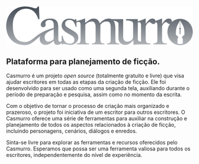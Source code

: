 ![Logo Casmurro](assets/icons/casmurro-logo-3.png)
## Plataforma para planejamento de ficção.

Casmurro é um projeto *open source* (totalmente gratuito e livre) que visa ajudar escritores em todas as etapas da criação de ficção. Ele foi desenvolvido para ser usado como uma segunda tela, auxiliando durante o período de preparação e pesquisa, assim como no momento da escrita.

Com o objetivo de tornar o processo de criação mais organizado e prazeroso, o projeto foi iniciativa de um escritor para outros escritores. O Casmurro oferece uma série de ferramentas para auxiliar na construção e planejamento de todos os aspectos relacionados à criação de ficção, incluindo personagens, cenários, diálogos e enredos.

Sinta-se livre para explorar as ferramentas e recursos oferecidos pelo Casmurro. Esperamos que possa ser uma ferramenta valiosa para todos os escritores, independentemente do nível de experiência.
